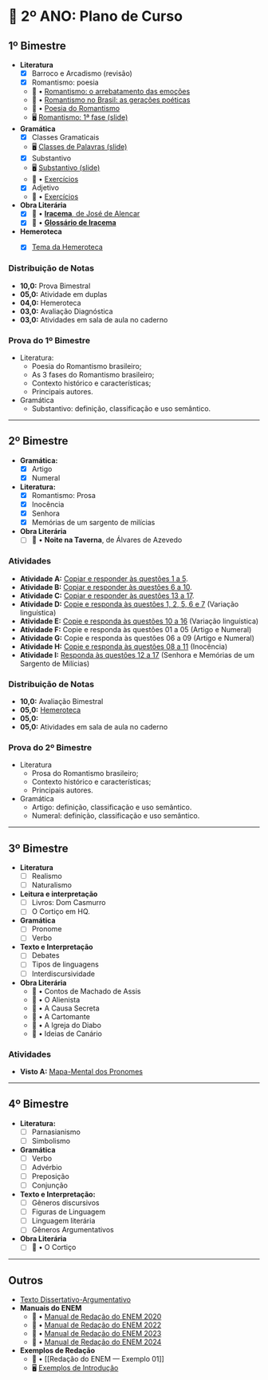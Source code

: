 # 📘 2º ANO: Plano de Curso

## 1º Bimestre

- **Literatura**
	- [x] Barroco e Arcadismo (revisão)
	- [x] Romantismo: poesia
	- 📙 • [Romantismo: o arrebatamento das emoções](https://drive.google.com/file/d/1cRVK1Y8oDmxsV7o2LscYCDtGgpBUG0UT/view?usp=share_link)
	- 📙 • [Romantismo no Brasil: as gerações poéticas](https://drive.google.com/file/d/1ZIoo23y4Uioj4VREds6zAFAkGVVx0c3T/view?usp=share_link)
	- 📝 • [Poesia do Romantismo](https://drive.google.com/file/d/18bJpQQEKUwDqSYiutInEih_9gWMgyWOl/view?usp=drivesdk)
	- 🖥 [Romantismo: 1ª fase (slide)](https://drive.google.com/file/d/1XXRG9eHImCHqwroywm0VphyAsuwgqwlB/view?usp=drivesdk)
- **Gramática**
	- [x] Classes Gramaticais
    - 🖥 [Classes de Palavras (slide)](https://drive.google.com/file/d/1v2CgiBOw307PzD2rPQkN2OsUmR02Ku2_/view?usp=drivesdk)
	- [x] Substantivo
    - 🖥 [Substantivo (slide)](https://drive.google.com/file/d/1A0sqBWtBJ1VszVFPglBKktXWzfU3kPOR/view?usp=drivesdk)
    - 📝 • [Exercícios](https://drive.google.com/file/d/1s5Zv5TrdhB0s8oOipxITru9mCrZO8ycr/view?usp=drivesdk)
	- [x] Adjetivo
    - 📝 • [Exercícios](https://drive.google.com/file/d/1QrvBGMVQFXfi7I7A9L6EIdqQCiHK7QSi/view?usp=drivesdk)
- **Obra Literária**
	- [x] 📙 • [**Iracema**, de José de Alencar](https://drive.google.com/file/d/10vNj-i5TWeL8JFB7XwsoBW482nx4dYq_/view?usp=sharing)
	- [x] 📙 • [**Glossário de Iracema**](https://drive.google.com/file/d/1YjJntTAHDvtnyD59xRKDVqSnqRaWThRb/view?usp=sharing)
- **Hemeroteca**
	- [x] [Tema da Hemeroteca](https://drive.google.com/file/d/1gaO9IvGUzPWB_36g2lSXioxUMKtIPlCV/view?usp=drivesdk)


### Distribuição de Notas
- **10,0:** Prova Bimestral
- **05,0:** Atividade em duplas
- **04,0:** Hemeroteca
- **03,0:** Avaliação Diagnóstica
- **03,0:** Atividades em sala de aula no caderno

### Prova do 1º Bimestre
- Literatura:
	- Poesia do Romantismo brasileiro;
	- As 3 fases do Romantismo brasileiro;
	- Contexto histórico e características;
	- Principais autores.
- Gramática
	- Substantivo: definição, classificação e uso semântico.

---

## 2º Bimestre

- **Gramática:**
	- [x] Artigo
	- [x] Numeral
- **Literatura:**
	- [x] Romantismo: Prosa
	- [x] Inocência
	- [x] Senhora
	- [x] Memórias de um sargento de milícias
- **Obra Literária**
	- [ ] 📙 • **Noite na Taverna**, de Álvares de Azevedo

### Atividades

- **Atividade A:** [Copiar e responder às questões 1 a 5](https://drive.google.com/file/d/1QrvBGMVQFXfi7I7A9L6EIdqQCiHK7QSi/view?usp=drivesdk).
- **Atividade B:** [Copiar e responder às questões 6 a 10](https://drive.google.com/file/d/1QrvBGMVQFXfi7I7A9L6EIdqQCiHK7QSi/view?usp=drivesdk).
- **Atividade C:** [Copiar e responder às questões 13 a 17](https://drive.google.com/file/d/1QrvBGMVQFXfi7I7A9L6EIdqQCiHK7QSi/view?usp=drivesdk).
- **Atividade D:** [Copie e responda às questões 1, 2, 5, 6 e 7](https://drive.google.com/file/d/1lkgFtq2LIXJ-1PStIMIt3pju7e22bl7A/view?usp=drivesdk) (Variação linguística)
- **Atividade E:** [Copie e responda às questões 10 a 16](https://drive.google.com/file/d/1lkgFtq2LIXJ-1PStIMIt3pju7e22bl7A/view?usp=drivesdk) (Variação linguística)
- **Atividade F:** Copie e responda às questões 01 a 05 (Artigo e Numeral)
- **Atividade G:** Copie e responda às questões 06 a 09 (Artigo e Numeral)
- **Atividade H:** [Copie e responda às questões 08 a 11](https://drive.google.com/file/d/1o6vX8WvFsZ18RIaHKkDxmarIO5JxqDp1/view?usp=drivesdk) (Inocência)
- **Atividade I:** [Responda às questões 12 a 17](https://drive.google.com/file/d/1o6vX8WvFsZ18RIaHKkDxmarIO5JxqDp1/view?usp=drivesdk) (Senhora e Memórias de um Sargento de Milícias)



### Distribuição de Notas

- **10,0:** Avaliação Bimestral
- **05,0:** [Hemeroteca](https://robsonfvilela.github.io/professor-robson/escolas/2eefe_conteudo.html)
- **05,0:**
- **05,0:** Atividades em sala de aula no caderno

### Prova do 2º Bimestre
- Literatura
	- Prosa do Romantismo brasileiro;
	- Contexto histórico e características;
	- Principais autores.
- Gramática
	- Artigo: definição, classificação e uso semântico.
	- Numeral: definição, classificação e uso semântico.

---

## 3º Bimestre

- **Literatura**
	- [ ] Realismo
	- [ ] Naturalismo
- **Leitura e interpretação**
	- [ ] Livros: Dom Casmurro
	- [ ] O Cortiço em HQ.
- **Gramática**
	- [ ] Pronome
	- [ ] Verbo
- **Texto e Interpretação**
	- [ ] Debates
	- [ ] Tipos de linguagens
	- [ ] Interdiscursividade
- **Obra Literária**
	- 📙 • Contos de Machado de Assis
	- 📙 • O Alienista
	- 📙 • A Causa Secreta
	- 📙 • A Cartomante
	- 📙 • A Igreja do Diabo
	- 📙 • Ideias de Canário

### Atividades
- **Visto A:** [Mapa-Mental dos Pronomes](https://drive.google.com/file/d/15UTiORJEQ2eGN9u5HMkrM1E5soeiaX_S/view?usp=drivesdk)
---

## 4º Bimestre
- **Literatura:**
	- [ ] Parnasianismo
	- [ ] Simbolismo
- **Gramática**
	- [ ] Verbo
	- [ ] Advérbio
	- [ ] Preposição
	- [ ] Conjunção
- **Texto e Interpretação:**
	- [ ] Gêneros discursivos
	- [ ] Figuras de Linguagem
	- [ ] Linguagem literária
	- [ ] Gêneros Argumentativos
- **Obra Literária**
	- [ ] 📙 • O Cortiço
---

## Outros
- [Texto Dissertativo-Argumentativo](https://drive.google.com/file/d/1qGRX16po0DpGT6_HnR2dZMk87Din0soa/view?usp=drivesdk)
- **Manuais do ENEM**
    - 📙 • [Manual de Redação do ENEM 2020](https://download.inep.gov.br/publicacoes/institucionais/avaliacoes_e_exames_da_educacao_basica/a_redacao_do_enem_2020_-_cartilha_do_participante.pdf)
    - 📙 • [Manual de Redação do ENEM 2022](https://download.inep.gov.br/download/enem/cartilha_do_participante_enem_2022.pdf)
    - 📙 • [Manual de Redação do ENEM 2023](https://download.inep.gov.br/publicacoes/institucionais/avaliacoes_e_exames_da_educacao_basica/a_redacao_no_enem_2023_cartilha_do_participante.pdf)
    - 📙 • [Manual de Redação do ENEM 2024](https://download.inep.gov.br/publicacoes/institucionais/avaliacoes_e_exames_da_educacao_basica/a_redacao_no_enem_2024_cartilha_do_participante.pdf)
- **Exemplos de Redação**
    - 📙 • [[Redação do ENEM — Exemplo 01]]
    - 🖥 [Exemplos de Introdução](https://drive.google.com/file/d/1bBqyWBfE0ETUKvTDqWnWE9gE_ez_R-sZ/view?usp=drivesdk)
